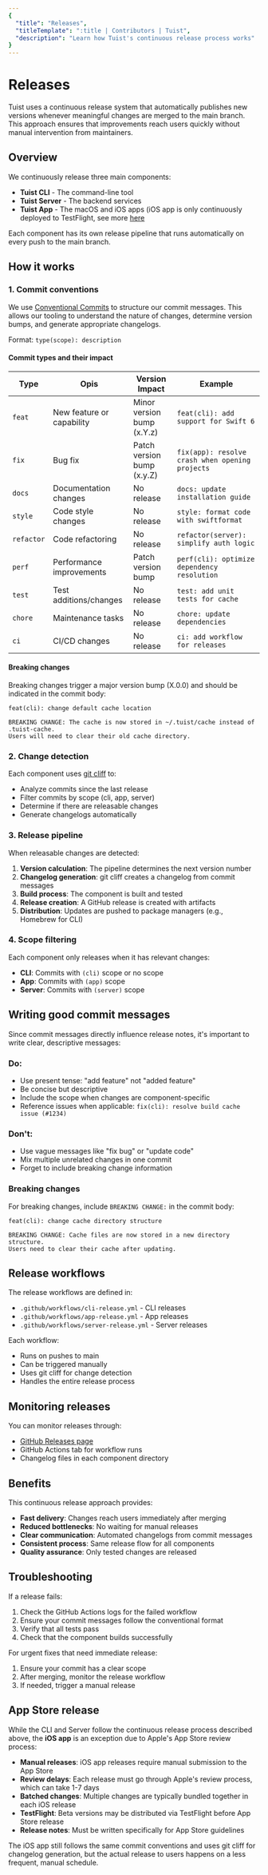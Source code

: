 ```yaml
---
{
  "title": "Releases",
  "titleTemplate": ":title | Contributors | Tuist",
  "description": "Learn how Tuist's continuous release process works"
}
---
```

# Releases

Tuist uses a continuous release system that automatically publishes new versions
whenever meaningful changes are merged to the main branch. This approach ensures
that improvements reach users quickly without manual intervention from
maintainers.

## Overview

We continuously release three main components:
- **Tuist CLI** - The command-line tool
- **Tuist Server** - The backend services
- **Tuist App** - The macOS and iOS apps (iOS app is only continuously deployed
  to TestFlight, see more [here](#app-store-release)

Each component has its own release pipeline that runs automatically on every
push to the main branch.

## How it works

### 1. Commit conventions

We use [Conventional Commits](https://www.conventionalcommits.org/) to structure
our commit messages. This allows our tooling to understand the nature of
changes, determine version bumps, and generate appropriate changelogs.

Format: `type(scope): description`

#### Commit types and their impact

| Type       | Opis                      | Version Impact             | Example                                         |
| ---------- | ------------------------- | -------------------------- | ----------------------------------------------- |
| `feat`     | New feature or capability | Minor version bump (x.Y.z) | `feat(cli): add support for Swift 6`            |
| `fix`      | Bug fix                   | Patch version bump (x.y.Z) | `fix(app): resolve crash when opening projects` |
| `docs`     | Documentation changes     | No release                 | `docs: update installation guide`               |
| `style`    | Code style changes        | No release                 | `style: format code with swiftformat`           |
| `refactor` | Code refactoring          | No release                 | `refactor(server): simplify auth logic`         |
| `perf`     | Performance improvements  | Patch version bump         | `perf(cli): optimize dependency resolution`     |
| `test`     | Test additions/changes    | No release                 | `test: add unit tests for cache`                |
| `chore`    | Maintenance tasks         | No release                 | `chore: update dependencies`                    |
| `ci`       | CI/CD changes             | No release                 | `ci: add workflow for releases`                 |

#### Breaking changes

Breaking changes trigger a major version bump (X.0.0) and should be indicated in
the commit body:

```
feat(cli): change default cache location

BREAKING CHANGE: The cache is now stored in ~/.tuist/cache instead of .tuist-cache.
Users will need to clear their old cache directory.
```

### 2. Change detection

Each component uses [git cliff](https://git-cliff.org/) to:
- Analyze commits since the last release
- Filter commits by scope (cli, app, server)
- Determine if there are releasable changes
- Generate changelogs automatically

### 3. Release pipeline

When releasable changes are detected:

1. **Version calculation**: The pipeline determines the next version number
2. **Changelog generation**: git cliff creates a changelog from commit messages
3. **Build process**: The component is built and tested
4. **Release creation**: A GitHub release is created with artifacts
5. **Distribution**: Updates are pushed to package managers (e.g., Homebrew for
   CLI)

### 4. Scope filtering

Each component only releases when it has relevant changes:

- **CLI**: Commits with `(cli)` scope or no scope
- **App**: Commits with `(app)` scope
- **Server**: Commits with `(server)` scope

## Writing good commit messages

Since commit messages directly influence release notes, it's important to write
clear, descriptive messages:

### Do:
- Use present tense: "add feature" not "added feature"
- Be concise but descriptive
- Include the scope when changes are component-specific
- Reference issues when applicable: `fix(cli): resolve build cache issue
  (#1234)`

### Don't:
- Use vague messages like "fix bug" or "update code"
- Mix multiple unrelated changes in one commit
- Forget to include breaking change information

### Breaking changes

For breaking changes, include `BREAKING CHANGE:` in the commit body:

```
feat(cli): change cache directory structure

BREAKING CHANGE: Cache files are now stored in a new directory structure.
Users need to clear their cache after updating.
```

## Release workflows

The release workflows are defined in:
- `.github/workflows/cli-release.yml` - CLI releases
- `.github/workflows/app-release.yml` - App releases
- `.github/workflows/server-release.yml` - Server releases

Each workflow:
- Runs on pushes to main
- Can be triggered manually
- Uses git cliff for change detection
- Handles the entire release process

## Monitoring releases

You can monitor releases through:
- [GitHub Releases page](https://github.com/tuist/tuist/releases)
- GitHub Actions tab for workflow runs
- Changelog files in each component directory

## Benefits

This continuous release approach provides:

- **Fast delivery**: Changes reach users immediately after merging
- **Reduced bottlenecks**: No waiting for manual releases
- **Clear communication**: Automated changelogs from commit messages
- **Consistent process**: Same release flow for all components
- **Quality assurance**: Only tested changes are released

## Troubleshooting

If a release fails:

1. Check the GitHub Actions logs for the failed workflow
2. Ensure your commit messages follow the conventional format
3. Verify that all tests pass
4. Check that the component builds successfully

For urgent fixes that need immediate release:
1. Ensure your commit has a clear scope
2. After merging, monitor the release workflow
3. If needed, trigger a manual release

## App Store release

While the CLI and Server follow the continuous release process described above,
the **iOS app** is an exception due to Apple's App Store review process:

- **Manual releases**: iOS app releases require manual submission to the App
  Store
- **Review delays**: Each release must go through Apple's review process, which
  can take 1-7 days
- **Batched changes**: Multiple changes are typically bundled together in each
  iOS release
- **TestFlight**: Beta versions may be distributed via TestFlight before App
  Store release
- **Release notes**: Must be written specifically for App Store guidelines

The iOS app still follows the same commit conventions and uses git cliff for
changelog generation, but the actual release to users happens on a less
frequent, manual schedule.
